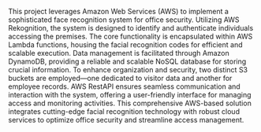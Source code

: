 This project leverages Amazon Web Services (AWS) to implement a sophisticated face recognition system for office security. Utilizing AWS Rekognition, the system is designed to identify and authenticate individuals accessing the premises. The core functionality is encapsulated within AWS Lambda functions, housing the facial recognition codes for efficient and scalable execution. Data management is facilitated through Amazon DynamoDB, providing a reliable and scalable NoSQL database for storing crucial information. To enhance organization and security, two distinct S3 buckets are employed—one dedicated to visitor data and another for employee records. AWS RestAPI ensures seamless communication and interaction with the system, offering a user-friendly interface for managing access and monitoring activities. This comprehensive AWS-based solution integrates cutting-edge facial recognition technology with robust cloud services to optimize office security and streamline access management.

